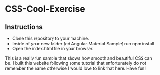 # CSS-Cool-Exercise

## Instructions

- Clone this repository to your machine.
- Inside of your new folder (cd Angular-Material-Sample) run npm install.
- Open the index.html file in your browser.

This is a really fun sample that shows how smooth and beautiful CSS can be. I built this website following some tutorial that unfortunately do not remember the name otherwise I would love to link that here. Have fun!
